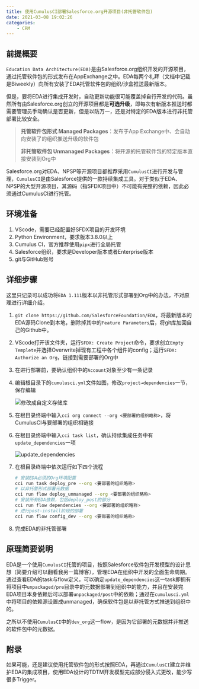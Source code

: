 ```yaml
---
title: 使用CumulusCI部署Salesforce.org开源项目(非托管软件包)
date: 2021-03-08 19:02:26
categories:
    - CRM
---
```


## 前提概要

`Education Data Architecture(EDA)`是由Salesforce.org组织开发的开源项目，通过托管软件包的形式发布在AppExchange之中。EDA每两个礼拜（文档中记载是Biweekly）向所有安装了EDA托管软件包的组织/沙盒推送最新版本。
<!-- more -->
但是，要将EDA进行集成开发时，自动更新功能很可能覆盖掉自行开发的代码。虽然所有由Salesforce.org创立的开源项目都是**可选升级**，即每次有新版本推送时都需要管理员手动确认是否更新，但是以防万一，还是对特定的EDA版本进行非托管部署比较安全。

> **托管软件包形式 Managed Packages**：发布于App Exchange中、会自动向安装了的组织推送升级的软件包
>
> **非托管软件包 Unmanaged Packages**：将开源的托管软件包的特定版本直接安装到Org中

Salesforce.org对EDA、NPSP等开源项目都推荐采用`CumulusCI`进行开发与管理，`CumulusCI`是由Salesforce提供的一款持续集成工具。对于类似于EDA、NPSP的大型开源项目，其源码（指SFDX项目中）不可能有完整的依赖，因此必须通过CumulusCI进行托管。

## 环境准备

1. VScode，需要已经配置好SFDX项目的开发环境
2. Python Environment，要求版本3.8.0以上
3. Cumulus CI，官方推荐使用`pipx`进行全局托管
4. Salesforce组织，要求是Developer版本或者Enterprise版本
5. git与GitHub账号

## 详细步骤

这里只记录可以成功将`EDA 1.111`版本以非托管形式部署到Org中的办法，不对原理进行详细介绍。

1. `git clone https://github.com/SalesforceFoundation/EDA`，将最新版本的EDA源码Clone到本地，删除掉其中的`Feature Parameters`后，将git库加回自己的Github中。

2. VScode打开该文件夹，运行`SFDX: Create Project`命令，要求创立`Empty Templete`并选择Overwrite掉现有工程中各个组件的config；运行`SFDX: Authorize an Org`，链接到需要部署的Org中

3. 在进行部署前，要确认组织中的`Account`对象至少有一条记录

4. 编辑根目录下的`cumulusci.yml`文件如图，修改`project→dependencies`一节，保存编辑

   ![修改成自定义存储库](https://bricksite-1257393063.cos.ap-shanghai.myqcloud.com/image-20210403002447907.png)

5. 在根目录终端中输入`cci org connect --org <要部署的组织略称>`，将CumulusCI与要部署的组织相链接

6. 在根目录终端中输入`cci task list`，确认持续集成任务中有`update_dependencies`一项

   ![update_dependencies](https://656e-env-iybewaod-1257393063.tcb.qcloud.la/image-20210308183915568.png)

7. 在根目录终端中依次运行如下四个流程

   ```bash
   # 安装EDA必须的Org环境配置
   cci run task deploy_pre --org <要部署的组织略称>
   # 以非托管形式部署元数据
   cci run flow deploy_unmanaged --org <要部署的组织略称>
   # 安装所有EDA依赖，包括deploy_post的部分
   cci run flow dependencies --org <要部署的组织略称> 
   # 进行post-install阶段的部署
   cci run flow config_dev --org <要部署的组织略称> 
   ```

8. 完成EDA的非托管部署

## 原理简要说明

EDA是一个使用`CumulusCI`托管的项目，按照Salesforce软件包开发模型的设计思想（简要介绍可以翻看我另一篇博客），管理EDA在组织中开发的全面生命周期。通过查看EDA的task与flow定义，可以确定`update_dependencies`这一task即拥有将项目中`unpackaged/pre`目录中的元数据部署到组织中的能力，并且在安装完EDA项目本身依赖后可以部署`unpackaged/post`中的依赖；通过在`cumulusci.yml`中将项目的依赖源设置成unmanaged，确保软件包是以非托管方式推送到组织中的。

之所以不使用`CumulusCI`中的`dev_org`这一flow，是因为它部署的元数据并非推送的软件包中的元数据。

## 附录

如果可能，还是建议使用托管软件包的形式按照EDA，再通过`CumulusCI`建立并维护EDA的集成项目，使用EDA设计的TDTM开发模型完成部分侵入式更改，能少写很多Trigger。